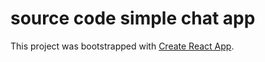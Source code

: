 
# source code simple chat app

This project was bootstrapped with [Create React App](https://github.com/facebook/create-react-app).
